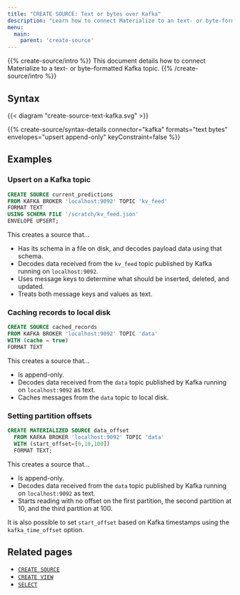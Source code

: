 ```yaml
---
title: "CREATE SOURCE: Text or bytes over Kafka"
description: "Learn how to connect Materialize to an text- or byte-formatted Kafka topic"
menu:
  main:
    parent: 'create-source'
---
```


{{% create-source/intro %}}
This document details how to connect Materialize to a text- or byte–formatted
Kafka topic.
{{% /create-source/intro %}}

## Syntax

{{< diagram "create-source-text-kafka.svg" >}}

{{% create-source/syntax-details connector="kafka" formats="text bytes" envelopes="upsert append-only" keyConstraint=false %}}

## Examples

### Upsert on a Kafka topic

```sql
CREATE SOURCE current_predictions
FROM KAFKA BROKER 'localhost:9092' TOPIC 'kv_feed'
FORMAT TEXT
USING SCHEMA FILE '/scratch/kv_feed.json'
ENVELOPE UPSERT;
```

This creates a source that...

- Has its schema in a file on disk, and decodes payload data using that schema.
- Decodes data received from the `kv_feed` topic published by Kafka running on
  `localhost:9092`.
- Uses message keys to determine what should be inserted, deleted, and updated.
- Treats both message keys and values as text.

### Caching records to local disk

```sql
CREATE SOURCE cached_records
FROM KAFKA BROKER 'localhost:9092' TOPIC 'data'
WITH (cache = true)
FORMAT TEXT
```

This creates a source that...

- Is append-only.
- Decodes data received from the `data` topic published by Kafka running on
  `localhost:9092` as text.
- Caches messages from the `data` topic to local disk.

### Setting partition offsets

```sql
CREATE MATERIALIZED SOURCE data_offset
  FROM KAFKA BROKER 'localhost:9092' TOPIC 'data'
  WITH (start_offset=[0,10,100])
  FORMAT TEXT;
```

This creates a source that...

- Is append-only.
- Decodes data received from the `data` topic published by Kafka running on
  `localhost:9092` as text.
- Starts reading with no offset on the first partition, the second partition at 10, and the third partition at 100.

It is also possible to set `start_offset` based on Kafka timestamps using the `kafka_time_offset` option.

## Related pages

- [`CREATE SOURCE`](../)
- [`CREATE VIEW`](../../create-view)
- [`SELECT`](../../select)
